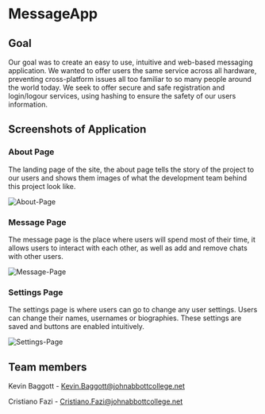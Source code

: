# MessageApp

## Goal
Our goal was to create an easy to use, intuitive and web-based messaging application.
We wanted to offer users the same service across all hardware, preventing cross-platform
issues all too familiar to so many people around the world today. We seek to offer secure
and safe registration and login/logour services, using hashing to ensure the safety of our
users information.


## Screenshots of Application

### About Page
The landing page of the site, the about page tells the story of the project to our users and shows
them images of what the development team behind this project look like.

![About-Page](https://github.com/kbaggott1/MessageApp/assets/98350514/783fe7d9-43e1-42b0-b770-8d60c8025b13)

### Message Page
The message page is the place where users will spend most of their time, it allows users to interact with
each other, as well as add and remove chats with other users.

![Message-Page](https://github.com/kbaggott1/MessageApp/assets/98350514/2f74ca15-1257-4b73-bfd2-b6c7b20ed84d)

### Settings Page
The settings page is where users can go to change any user settings. Users can change their names,
usernames or biographies. These settings are saved and buttons are enabled intuitively.

![Settings-Page](https://github.com/kbaggott1/MessageApp/assets/98350514/b22b114d-e4e2-4236-9f73-44e2efda9552)



## Team members
Kevin Baggott - Kevin.Baggott@johnabbottcollege.net

Cristiano Fazi - Cristiano.Fazi@johnabbottcollege.net

